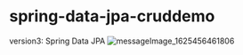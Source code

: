 # spring-data-jpa-cruddemo

version3: Spring Data JPA
![messageImage_1625456461806](https://user-images.githubusercontent.com/49940343/124414818-ff630380-dd85-11eb-8adb-b956b5067c9c.jpeg)

